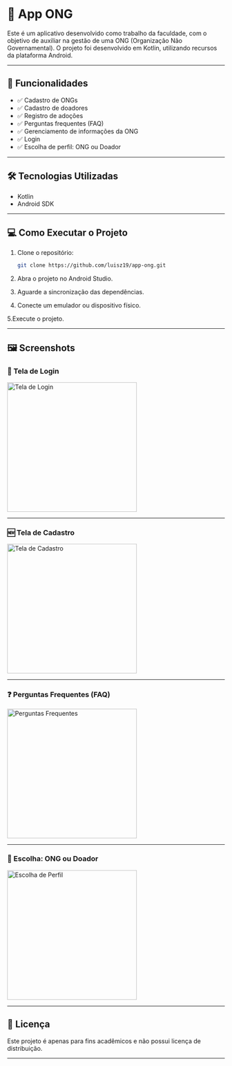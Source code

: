 # 📱 App ONG

Este é um aplicativo desenvolvido como trabalho da faculdade, com o objetivo de auxiliar na gestão de uma ONG (Organização Não Governamental). O projeto foi desenvolvido em Kotlin, utilizando recursos da plataforma Android.

---

## 🚀 Funcionalidades

- ✅ Cadastro de ONGs
- ✅ Cadastro de doadores
- ✅ Registro de adoções
- ✅ Perguntas frequentes (FAQ)
- ✅ Gerenciamento de informações da ONG
- ✅ Login
- ✅ Escolha de perfil: ONG ou Doador

---

## 🛠️ Tecnologias Utilizadas

- Kotlin
- Android SDK

---

## 💻 Como Executar o Projeto

1. Clone o repositório:

   ```bash
   git clone https://github.com/luisz19/app-ong.git

2. Abra o projeto no Android Studio.

3. Aguarde a sincronização das dependências.

4. Conecte um emulador ou dispositivo físico.

5.Execute o projeto.

---

## 🖼️ Screenshots

### 🔐 Tela de Login
<img src="assets/LOGIN.jpeg" alt="Tela de Login" width="300" />

---

### 🆕 Tela de Cadastro
<img src="assets/Registro.jpeg" alt="Tela de Cadastro" width="300" />

---

### ❓ Perguntas Frequentes (FAQ)
<img src="assets/FAQ.jpeg" alt="Perguntas Frequentes" width="300" />

---

### 👥 Escolha: ONG ou Doador
<img src="assets/ONGorDOADOR.jpeg" alt="Escolha de Perfil" width="300" />

---

## 📄 Licença

Este projeto é apenas para fins acadêmicos e não possui licença de distribuição.

---
